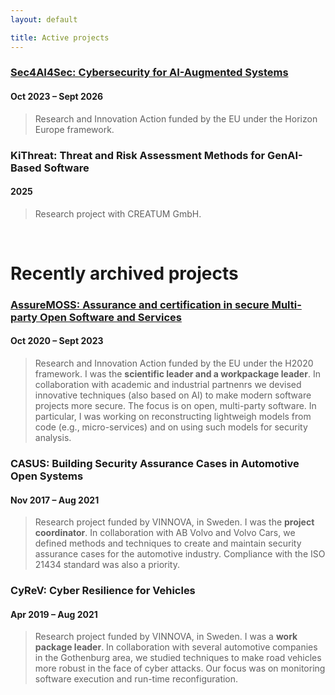 ```yaml
---
layout: default

title: Active projects
---
```


<h3><a href="https://sec4ai4sec.eu" target="_blank">Sec4AI4Sec: Cybersecurity for AI-Augmented Systems</a></h3>
<h4 class="subtitle">Oct 2023 &ndash; Sept 2026</h4>
<blockquote>
Research and Innovation Action funded by the EU under the Horizon Europe framework.
</blockquote>

<!--
<h3>SecDeRec: Software Agents for Security Debt Recognition</h3>
<h4 class="subtitle">2025</h4>
<blockquote>
Research project with Ki Reply GmbH.
</blockquote>
-->

<h3>KiThreat: Threat and Risk Assessment Methods for GenAI-Based Software</h3>
<h4 class="subtitle">2025</h4>
<blockquote>
Research project with CREATUM GmbH.
</blockquote>

<br/>

<h1>Recently archived projects</h1>

<h3><a href="https://assuremoss.org/en/" target="_blank">AssureMOSS: Assurance and certification in secure Multi-party Open Software and Services</a></h3>
<h4 class="subtitle">Oct 2020 &ndash; Sept 2023</h4>
<blockquote>
Research and Innovation Action funded by the EU under the H2020 framework. I was the <strong>scientific leader and a workpackage leader</strong>. In collaboration with academic and industrial partnenrs we devised innovative techniques (also based on AI) to make modern software projects more secure. The focus is on open, multi-party software. In particular, I was working on reconstructing lightweigh models from code (e.g., micro-services) and on using such models for security analysis.
</blockquote>

<h3>CASUS: Building Security Assurance Cases in Automotive Open Systems</h3>
<h4 class="subtitle">Nov 2017 &ndash; Aug 2021</h4>
<blockquote>
Research project funded by VINNOVA, in Sweden. I was the <strong>project coordinator</strong>. In collaboration with AB Volvo and Volvo Cars, we defined methods and techniques to create and maintain security assurance cases for the automotive industry. Compliance with the ISO 21434 standard was also a priority.
</blockquote>

<h3>CyReV: Cyber Resilience for Vehicles</h3>
<h4 class="subtitle">Apr 2019 &ndash; Aug 2021</h4>
<blockquote>
Research project funded by VINNOVA, in Sweden. I was a <strong>work package leader</strong>. In collaboration with several automotive companies in the Gothenburg area, we studied techniques to make road vehicles more robust in the face of cyber attacks. Our focus was on monitoring software execution and run-time reconfiguration.
</blockquote>

